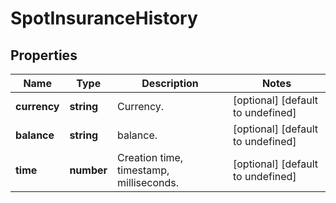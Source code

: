 # SpotInsuranceHistory

## Properties

Name | Type | Description | Notes
------------ | ------------- | ------------- | -------------
**currency** | **string** | Currency. | [optional] [default to undefined]
**balance** | **string** | balance. | [optional] [default to undefined]
**time** | **number** | Creation time, timestamp, milliseconds. | [optional] [default to undefined]


